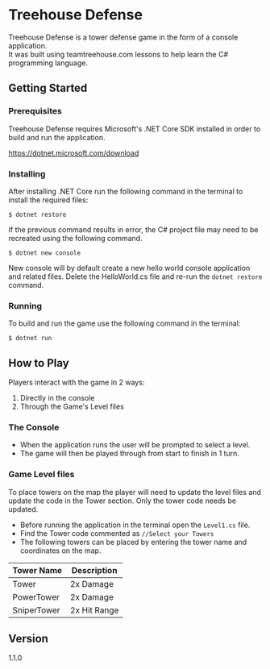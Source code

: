 # Treehouse Defense

Treehouse Defense is a tower defense game in the form of a console application.  
It was built using teamtreehouse.com lessons to help learn the C# programming language.

## Getting Started

### Prerequisites

Treehouse Defense requires Microsoft's .NET Core SDK installed in order to build and run the application. 

https://dotnet.microsoft.com/download

### Installing

After installing .NET Core run the following command in the terminal to install the required files:

```
$ dotnet restore
```

If the previous command results in error, the C# project file may need to be recreated using the following command.   
```
$ dotnet new console
```
New console will by default create a new hello world console application and related files. Delete the HelloWorld.cs file and re-run the `dotnet restore` command.

### Running

To build and run the game use the following command in the terminal:

```
$ dotnet run
```

## How to Play

Players interact with the game in 2 ways:
1. Directly in the console
2. Through the Game's Level files

### The Console

* When the application runs the user will be prompted to select a level.  
* The game will then be played through from start to finish in 1 turn.

### Game Level files
To place towers on the map the player will need to update the level files and update the code in the Tower section. Only the tower code needs be updated.

* Before running the application in the terminal open the `Level1.cs` file.   
* Find the Tower code commented as `//Select your Towers`
* The following towers can be placed by entering the tower name and coordinates on the map.

| Tower Name  | Description |
| ----------  | ----------- |
|   Tower     | 2x Damage   |
| PowerTower  | 2x Damage   |
| SniperTower | 2x Hit Range|


## Version

1.1.0 